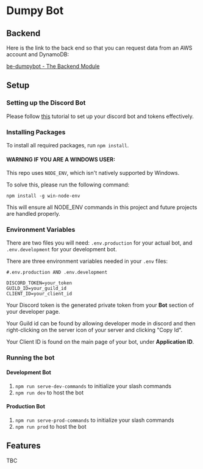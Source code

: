 # Dumpy Bot

## Backend

Here is the link to the back end so that you can request data from an AWS account and DynamoDB: 

[be-dumpybot - The Backend Module](https://github.com/HimesHideout/be-dumpybot)

## Setup

### Setting up the Discord Bot 

Please follow [this](https://discordjs.guide/preparations/setting-up-a-bot-application.html#creating-your-bot) tutorial 
to set up your discord bot and tokens effectively.

### Installing Packages

To install all required packages, run `npm install`.

#### WARNING IF YOU ARE A WINDOWS USER:

This repo uses `NODE_ENV`, which isn't natively supported by Windows.

To solve this, please run the following command:

`npm install -g win-node-env`

This will ensure all NODE_ENV commands in this project and future projects are handled properly.

### Environment Variables

There are two files you will need: `.env.production` for your actual bot, and `.env.development` for your development bot.

There are three environment variables needed in your `.env` files:

```dotenv
#.env.production AND .env.development

DISCORD_TOKEN=your_token
GUILD_ID=your_guild_id
CLIENT_ID=your_client_id
```

Your Discord token is the generated private token from your **Bot** section of your developer page.

Your Guild id can be found by allowing developer mode in discord and then right-clicking on the server icon of your 
server and clicking "Copy Id".

Your Client ID is found on the main page of your bot, under **Application ID**.

### Running the bot

#### Development Bot

1. `npm run serve-dev-commands` to initialize your slash commands
2. `npm run dev` to host the bot

#### Production Bot

1. `npm run serve-prod-commands` to initialize your slash commands
2. `npm run prod` to host the bot

## Features

TBC

